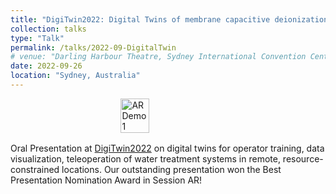```yaml
---
title: "DigiTwin2022: Digital Twins of membrane capacitive deionization prototype units for desalination of brackish water in remote communities"
collection: talks
type: "Talk"
permalink: /talks/2022-09-DigitalTwin
# venue: "Darling Harbour Theatre, Sydney International Convention Centre"
date: 2022-09-26
location: "Sydney, Australia"
---
```

<div style="display: flex; justify-content: center; margin-bottom: 1rem;">
  <img src="{{ site.baseurl }}/images/talks/DigiTwin2022.jpg" alt="AR Demo 1" style="width:30%">
</div>

<!-- <div style="display: flex; justify-content: center;">
  <img src="{{ site.baseurl }}/images/talks/ECL34177.JPG" alt="AR Demo 3" style="width:45%; margin-right:1rem;">
  <img src="{{ site.baseurl }}/images/talks/Image4.JPG" alt="AR Demo 4" style="width:45%;">
</div> -->

Oral Presentation at [DigiTwin2022](http://www.dtiac.com/digitwin2022/) on digital twins for operator training, data visualization, teleoperation of water treatment systems in remote, resource-constrained locations. Our outstanding presentation won the Best Presentation Nomination Award in Session AR!